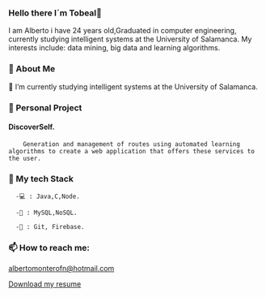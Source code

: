 ### Hello there I´m Tobeal👋
I am Alberto i have 24 years old,Graduated in computer engineering, currently studying intelligent systems at the University of Salamanca. 
My interests include: data mining, big data and learning algorithms.
### 👦 About Me
   📓 I’m currently studying intelligent systems at the University of Salamanca.
   
### 📝 Personal Project
   #### DiscoverSelf.
        Generation and management of routes using automated learning algorithms to create a web application that offers these services to the user.
###  🚀 My tech Stack
      -💻 : Java,C,Node.

      -💾 : MySQL,NoSQL.

      -🔧 : Git, Firebase.
 ### 📫 How to reach me: 
   albertomonterofn@hotmail.com
   
  [Download my resume](https://github.com/tobeal/tobeal/blob/master/Resume..pdf)
  
<!--
**tobeal/tobeal** is a ✨ _special_ ✨ repository because its `README.md` (this file) appears on your GitHub profile.




-->
